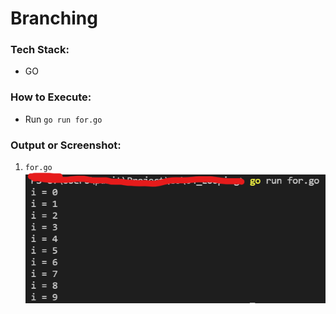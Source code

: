 # Branching

### Tech Stack:
+ GO

### How to Execute:
+ Run `go run for.go`

### Output or Screenshot:
1. `for.go`
![FOR LOOP](op1.png)
